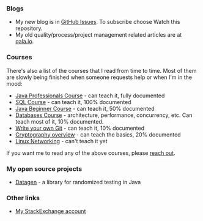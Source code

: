 ### Blogs

* My new blog is in [GitHub Issues](https://github.com/ctapobep/blog/issues). To subscribe choose Watch this repository.
* My old quality/process/project management related articles are at [qala.io](http://qala.io/blog.html).

### Courses

There's also a list of the courses that I read from time to time. Most of them are slowly being finished when someone requests help or when I'm in the mood:

* [Java Professionals Course](https://github.com/qala-io/java-course) - can teach it, fully documented
* [SQL Course](https://github.com/qala-io/sql-course) - can teach it, 100% documented
* [Java Beginner Course](https://github.com/qala-io/java-beginner-course) - can teach it, 50% documented
* [Databases Course](https://github.com/qala-io/db-course) - architecture, performance, concurrency, etc. Can teach most of it, 10% documented.
* [Write your own Git](https://github.com/qala-io/write-your-own-git) - can teach it, 10% documented
* [Cryptography overview](https://github.com/qala-io/cryptography-overview) - can teach the basics, 20% documented
* [Linux Networking](https://github.com/qala-io/networking-course) - can't teach it yet

If you want me to read any of the above courses, please [reach out](https://github.com/qala-io/java-course/issues/13).

### My open source projects

* [Datagen](https://github.com/qala-io/datagen) - a library for randomized testing in Java

### Other links

* [My StackExchange account](https://stackexchange.com/users/476019/stanislav-bashkyrtsev?tab=accounts)
